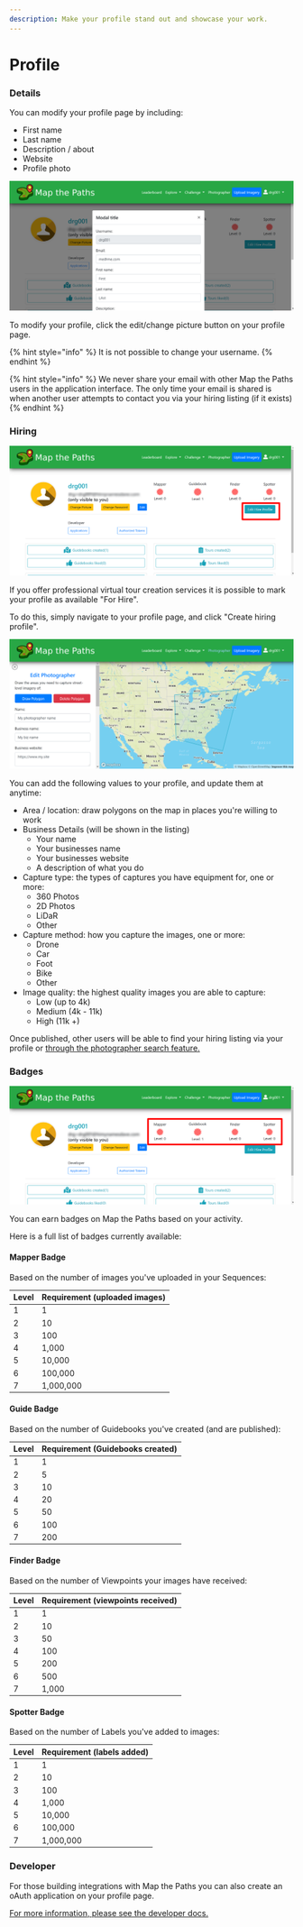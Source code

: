 ```yaml
---
description: Make your profile stand out and showcase your work.
---
```


# Profile

### Details

You can modify your profile page by including:

* First name
* Last name
* Description / about
* Website
* Profile photo

![](../../.gitbook/assets/3242942d-fde5-45f4-9ded-9af3faa53fda.png)

To modify your profile, click the edit/change picture button on your profile page.

{% hint style="info" %}
It is not possible to change your username.
{% endhint %}

{% hint style="info" %}
We never share your email with other Map the Paths users in the application interface. The only time your email is shared is when another user attempts to contact you via your hiring listing \(if it exists\)
{% endhint %}

### Hiring

![](../../.gitbook/assets/8f5df341-ec62-449a-9c4c-55021171beb4.png)

If you offer professional virtual tour creation services it is possible to mark your profile as available "For Hire".

To do this, simply navigate to your profile page, and click "Create hiring profile".

![](../../.gitbook/assets/0fcaff47-b5f1-434e-939c-20acdbe02390.png)

You can add the following values to your profile, and update them at anytime:

* Area / location: draw polygons on the map in places you're willing to work
* Business Details \(will be shown in the listing\)
  * Your name
  * Your businesses name
  * Your businesses website
  * A description of what you do
* Capture type: the types of captures you have equipment for, one or more:
  * 360 Photos
  * 2D Photos
  * LiDaR
  * Other
* Capture method: how you capture the images, one or more:
  * Drone
  * Car
  * Foot
  * Bike
  * Other
* Image quality: the highest quality images you are able to capture:
  * Low \(up to 4k\)
  * Medium \(4k - 11k\)
  * High \(11k +\)

Once published, other users will be able to find your hiring listing via your profile or [through the photographer search feature.](https://mtp.trekview.org/hire/list/)

### Badges

![](../../.gitbook/assets/9854b8c9-d7ee-468c-926b-3526bb62dd26.png)

You can earn badges on Map the Paths based on your activity.

Here is a full list of badges currently available:

#### Mapper Badge

Based on the number of images you've uploaded in your Sequences:

| Level | Requirement \(uploaded images\) |
| :--- | :--- |
| 1 | 1 |
| 2 | 10 |
| 3 | 100 |
| 4 | 1,000 |
| 5 | 10,000 |
| 6 | 100,000 |
| 7 | 1,000,000 |

#### Guide Badge

Based on the number of Guidebooks you've created \(and are published\):

| Level | Requirement \(Guidebooks created\) |
| :--- | :--- |
| 1 | 1 |
| 2 | 5 |
| 3 | 10 |
| 4 | 20 |
| 5 | 50 |
| 6 | 100 |
| 7 | 200 |

#### Finder Badge

Based on the number of Viewpoints your images have received:

| Level | Requirement \(viewpoints received\) |
| :--- | :--- |
| 1 | 1 |
| 2 | 10 |
| 3 | 50 |
| 4 | 100 |
| 5 | 200 |
| 6 | 500 |
| 7 | 1,000 |

#### Spotter Badge

Based on the number of Labels you've added to images:

| Level | Requirement \(labels added\) |
| :--- | :--- |
| 1 | 1 |
| 2 | 10 |
| 3 | 100 |
| 4 | 1,000 |
| 5 | 10,000 |
| 6 | 100,000 |
| 7 | 1,000,000 |

### Developer

For those building integrations with Map the Paths you can also create an oAuth application on your profile page.

[For more information, please see the developer docs.](../developer-docs/)

